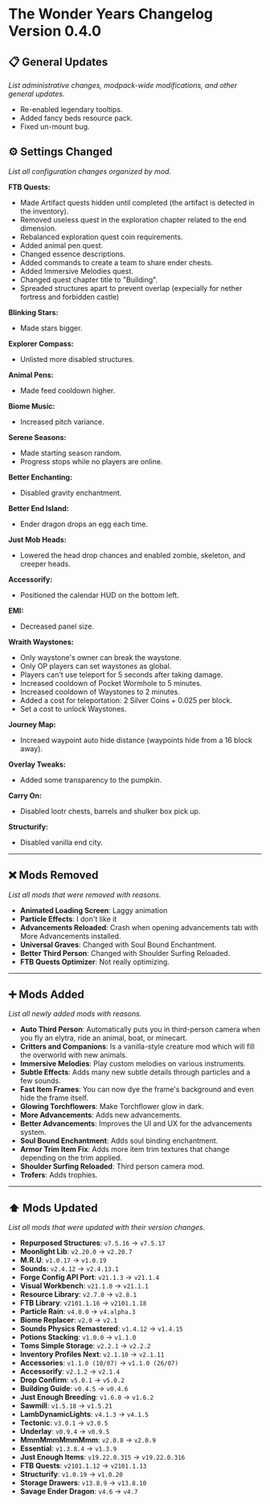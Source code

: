 # The Wonder Years Changelog Version 0.4.0

## 📋 General Updates

*List administrative changes, modpack-wide modifications, and other general updates.*

- Re-enabled legendary tooltips.
- Added fancy beds resource pack.
- Fixed un-mount bug.

## ⚙️ Settings Changed

*List all configuration changes organized by mod.*

**FTB Quests:**

- Made Artifact quests hidden until completed (the artifact is detected in the inventory).
- Removed useless quest in the exploration chapter related to the end dimension.
- Rebalanced exploration quest coin requirements.
- Added animal pen quest.
- Changed essence descriptions.
- Added commands to create a team to share ender chests.
- Added Immersive Melodies quest.
- Changed quest chapter title to "Building".
- Spreaded structures apart to prevent overlap (expecially for nether fortress and forbidden castle)

**Blinking Stars:**

- Made stars bigger.

**Explorer Compass:**

- Unlisted more disabled structures.

**Animal Pens:**

- Made feed cooldown higher.

**Biome Music:**

- Increased pitch variance.

**Serene Seasons:**

- Made starting season random.
- Progress stops while no players are online.

**Better Enchanting:**

- Disabled gravity enchantment.

**Better End Island:**

- Ender dragon drops an egg each time.

**Just Mob Heads:**

- Lowered the head drop chances and enabled zombie, skeleton, and creeper heads.

**Accessorify:**

- Positioned the calendar HUD on the bottom left.

**EMI:**

- Decreased panel size.

**Wraith Waystones:**

- Only waystone's owner can break the waystone.
- Only OP players can set waystones as global.
- Players can't use teleport for 5 seconds after taking damage.
- Increased cooldown of Pocket Wormhole to 5 minutes.
- Increased cooldown of Waystones to 2 minutes.
- Added a cost for teleportation: 2 Silver Coins + 0.025 per block.
- Set a cost to unlock Waystones.

**Journey Map:**

- Increaed waypoint auto hide distance (waypoints hide from a 16 block away).

**Overlay Tweaks:**

- Added some transparency to the pumpkin.

**Carry On:**

- Disabled lootr chests, barrels and shulker box pick up.

**Structurify:**

- Disabled vanilla end city.

---

## ❌ Mods Removed

*List all mods that were removed with reasons.*

- **Animated Loading Screen**: Laggy animation
- **Particle Effects**: I don't like it
- **Advancements Reloaded**: Crash when opening advancements tab with More Advancements installed.
- **Universal Graves**: Changed with Soul Bound Enchantment.
- **Better Third Person**: Changed with Shoulder Surfing Reloaded.
- **FTB Quests Optimizer**: Not really optimizing.

---

## ➕ Mods Added

*List all newly added mods with reasons.*

- **Auto Third Person**: Automatically puts you in third-person camera when you fly an elytra, ride an animal, boat, or minecart.
- **Critters and Companions**: Is a vanilla-style creature mod which will fill the overworld with new animals.
- **Immersive Melodies**: Play custom melodies on various instruments.
- **Subtle Effects**: Adds many new subtle details through particles and a few sounds.
- **Fast Item Frames**: You can now dye the frame's background and even hide the frame itself.
- **Glowing Torchflowers**: Make Torchflower glow in dark.
- **More Advancements**: Adds new advancements.
- **Better Advancements**: Improves the UI and UX for the advancements system.
- **Soul Bound Enchantment**: Adds soul binding enchantment.
- **Armor Trim Item Fix**: Adds more item trim textures that change depending on the trim applied.
- **Shoulder Surfing Reloaded**: Third person camera mod.
- **Trofers**: Adds trophies.

---

## ⬆️ Mods Updated

*List all mods that were updated with their version changes.*

- **Repurposed Structures**: `v7.5.16` → `v7.5.17`
- **Moonlight Lib**: `v2.20.0` → `v2.20.7`
- **M.R.U**: `v1.0.17` → `v1.0.19`
- **Sounds**: `v2.4.12` → `v2.4.13.1`
- **Forge Config API Port**: `v21.1.3` → `v21.1.4`
- **Visual Workbench**: `v21.1.0` → `v21.1.1`
- **Resource Library**: `v2.7.0` → `v2.8.1`
- **FTB Library**: `v2101.1.16` → `v2101.1.18`
- **Particle Rain**: `v4.0.0` → `v4.alpha.3`
- **Biome Replacer**: `v2.0` → `v2.1`
- **Sounds Physics Remastered**: `v1.4.12` → `v1.4.15`
- **Potions Stacking**: `v1.0.0` → `v1.1.0`
- **Toms Simple Storage**: `v2.2.1` → `v2.2.2`
- **Inventory Profiles Next**: `v2.1.10` → `v2.1.11`
- **Accessories**: `v1.1.0 (10/07)` → `v1.1.0 (26/07)`
- **Accessorify**: `v2.1.2` → `v2.1.4`
- **Drop Confirm**: `v5.0.1` → `v5.0.2`
- **Building Guide**: `v0.4.5` → `v0.4.6`
- **Just Enough Breeding**: `v1.6.0` → `v1.6.2`
- **Sawmill**: `v1.5.18` → `v1.5.21`
- **LambDynamicLights**: `v4.1.3` → `v4.1.5`
- **Tectonic**: `v3.0.1` → `v3.0.5`
- **Underlay**: `v0.9.4` → `v0.9.5`
- **MmmMmmMmmMmm**: `v2.0.8` → `v2.0.9`
- **Essential**: `v1.3.8.4` → `v1.3.9`
- **Just Enough Items**: `v19.22.0.315` → `v19.22.0.316`
- **FTB Quests**: `v2101.1.12` → `v2101.1.13`
- **Structurify**: `v1.0.19` → `v1.0.20`
- **Storage Drawers**: `v13.8.9` → `v13.8.10`
- **Savage Ender Dragon**: `v4.6` → `v4.7`
